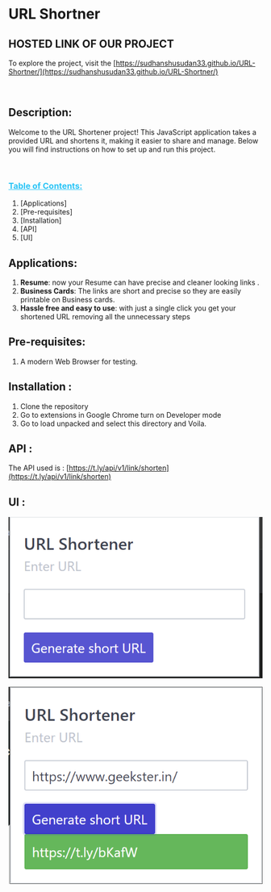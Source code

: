 # URL Shortner

## HOSTED LINK OF OUR PROJECT
To explore the project, visit the [https://sudhanshusudan33.github.io/URL-Shortner/](https://sudhanshusudan33.github.io/URL-Shortner/)


<br>
<h2><strong>Description</strong>:</h2>
<p>Welcome to the URL Shortener project! This JavaScript application takes a provided URL and shortens it, making it easier to share and manage. Below you will find instructions on how to set up and run this project.</p>
<br>

### <span style="color:#29c4f6"> <u>Table of Contents:</u>
1. [Applications]
2. [Pre-requisites]
3. [Installation]
4. [API]
5. [UI]


## Applications:
<ol>
    <li><strong>Resume</strong>: now your Resume can have precise and cleaner looking links .</li>
    <li><strong>Business Cards</strong>: The links are short and precise so they are easily printable on Business cards.</li>
    <li><strong>Hassle free and easy to use</strong>: with just a single click you get your shortened URL removing all the unnecessary steps</li>
</ol>

## Pre-requisites:
<ol>
    <li> A modern Web Browser for testing.</li>
</ol>

## Installation :
<ol>
    <li>Clone the repository</li>
    <li>Go to extensions in Google Chrome turn on Developer mode</li>
    <li>Go to load unpacked and select this directory and Voila.</li>
</ol>

## API :
The API used is : [https://t.ly/api/v1/link/shorten](https://t.ly/api/v1/link/shorten)
     <br>

## UI :   
![Extension](./assets/extension.png)

![Shortened_URl](./assets/surl.png)
 